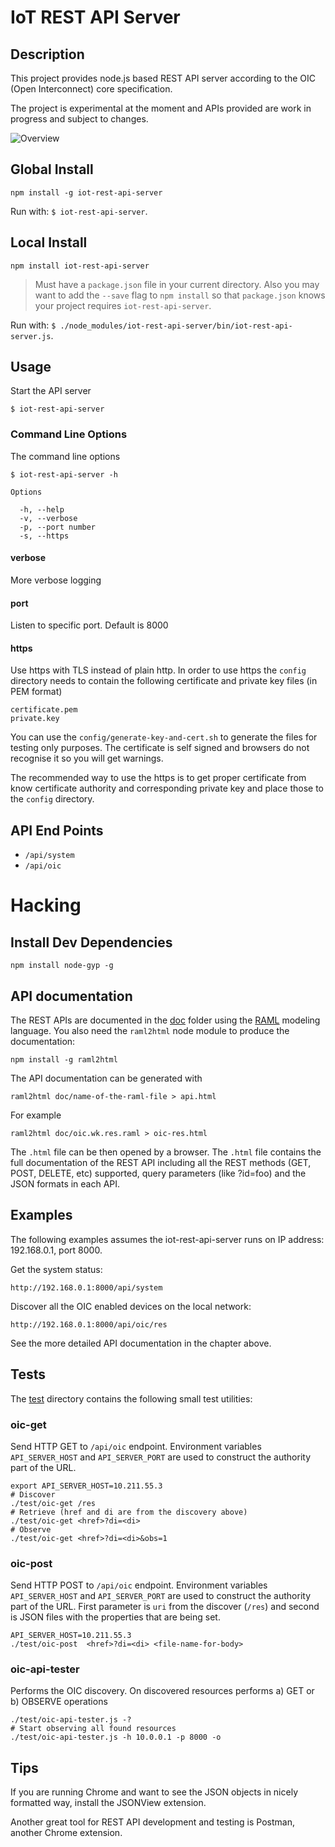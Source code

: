 # IoT REST API Server

## Description
This project provides node.js based REST API server according to the  OIC (Open
Interconnect) core specification.

The project is experimental at the moment and APIs provided are work in
progress and subject to changes.

![Overview](img/iot-rest-api-server.png)

## Global Install

```
npm install -g iot-rest-api-server
```

Run with: `$ iot-rest-api-server`.

## Local Install

```
npm install iot-rest-api-server
```

> Must have a `package.json` file in your current directory. Also you may want
> to add the `--save` flag to `npm install` so that `package.json` knows your
> project requires `iot-rest-api-server`.

Run with: `$ ./node_modules/iot-rest-api-server/bin/iot-rest-api-server.js`.

## Usage

Start the API server

`$ iot-rest-api-server`

### Command Line Options

The command line options

```
$ iot-rest-api-server -h

Options

  -h, --help
  -v, --verbose
  -p, --port number
  -s, --https
```

#### verbose
More verbose logging

#### port
Listen to specific port. Default is 8000

#### https
Use https with TLS instead of plain http. In order to use https the `config`
directory needs to contain the following certificate and private key files (in
PEM format)

```
certificate.pem
private.key
```

You can use the `config/generate-key-and-cert.sh` to generate the files for
testing only purposes. The certificate is self signed and browsers do not
recognise it so you will get warnings.

The recommended way to use the https is to get proper certificate from know
certificate authority and corresponding private key and place those to the
`config` directory.

## API End Points

- `/api/system`
- `/api/oic`

# Hacking

## Install Dev Dependencies

```
npm install node-gyp -g
```

## API documentation

The REST APIs are documented in the [doc](./doc/) folder using the
[RAML](http://raml.org/) modeling language. You also need the `raml2html` node
module to produce the documentation:

```
npm install -g raml2html
```

The API documentation can be generated with

```
raml2html doc/name-of-the-raml-file > api.html
```

For example

```
raml2html doc/oic.wk.res.raml > oic-res.html
```

The `.html` file can be then opened by a browser. The `.html` file contains the
full documentation of the REST API including all the REST methods (GET, POST,
DELETE, etc) supported, query parameters (like ?id=foo) and the JSON formats in
each API.

## Examples

The following examples assumes the iot-rest-api-server runs on IP address:
192.168.0.1, port 8000.

Get the system status:

```
http://192.168.0.1:8000/api/system
```

Discover all the OIC enabled devices on the local network:

```
http://192.168.0.1:8000/api/oic/res
```

See the more detailed API documentation in the chapter above.

## Tests

The [test](./test/) directory contains the following small test utilities:

### oic-get

Send HTTP GET to `/api/oic` endpoint. Environment variables `API_SERVER_HOST`
and `API_SERVER_PORT` are used to construct the authority part of the URL.

```
export API_SERVER_HOST=10.211.55.3
# Discover
./test/oic-get /res
# Retrieve (href and di are from the discovery above)
./test/oic-get <href>?di=<di>
# Observe
./test/oic-get <href>?di=<di>&obs=1
```

### oic-post

Send HTTP POST to `/api/oic` endpoint. Environment variables `API_SERVER_HOST`
and `API_SERVER_PORT` are used to construct the authority part of the URL.
First parameter is `uri` from the discover (`/res`) and second is JSON files
with the properties that are being set.

```
API_SERVER_HOST=10.211.55.3
./test/oic-post  <href>?di=<di> <file-name-for-body>
```

### oic-api-tester

Performs the OIC discovery. On discovered resources performs a) GET or b)
OBSERVE operations

```
./test/oic-api-tester.js -?
# Start observing all found resources
./test/oic-api-tester.js -h 10.0.0.1 -p 8000 -o
```

## Tips

If you are running Chrome and want to see the JSON objects in nicely formatted
way, install the JSONView extension.

Another great tool for REST API development and testing is Postman, another
Chrome extension.
